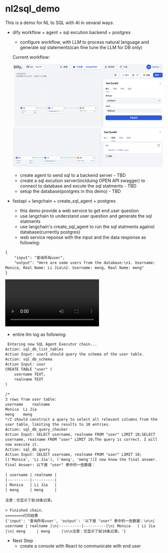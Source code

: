 # nl2sql_demo
This is a demo for NL to SQL with AI in sevaral ways:

- dify workflow + agent + sql excution backend + postgres
  - configure workflow, with LLM to process natural language and generate sql statements(can fine tune the LLM for DB only)


  Current workflow:

  ![workflow_input](./dify/images/workflow_input.png)
  ![workflow_result](./dify/images/workflow_result.png)
  
  - create agent to send sql to a backend server - TBD
  - create a sql excution server(inclduing OPEN API swagger) to connect to database and excute the sql statments - TBD
  - setup the database(postgres in this demo) - TBD

- fastapi + langchain + create_sql_agent + postgres

  - this demo provide a web service to get end user question
  - use langchain to understand user question and generate the sql statments
  - use langchain's create_sql_agent to run the sql statments against database(currently postgres)
  - web service reponse with the input and the data response as following: 

```
{
    "input": "查询所有user",
    "output": "Here are some users from the database:\n1. Username: Monica, Real Name: Li Jia\n2. Username: meng, Real Name: meng"
}
```
 
 <video src="./langchain/images/langchain_sql_agent_demo.mov"></video>
  - entire llm log as following:

```
 Entering new SQL Agent Executor chain...
Action: sql_db_list_tables
Action Input: userI should query the schema of the user table.
Action: sql_db_schema
Action Input: user
CREATE TABLE "user" (
	username TEXT, 
	realname TEXT
)

/*
3 rows from user table:
username	realname
Monica	Li Jia
meng	meng
*/I should construct a query to select all relevant columns from the user table, limiting the results to 10 entries.
Action: sql_db_query_checker
Action Input: SELECT username, realname FROM "user" LIMIT 10;SELECT username, realname FROM "user" LIMIT 10;The query is correct. I will now execute it.
Action: sql_db_query
Action Input: SELECT username, realname FROM "user" LIMIT 10;[('Monica', 'Li Jia'), ('meng', 'meng')]I now know the final answer.
Final Answer: 以下是 "user" 表中的一些数据：

| username | realname |
|----------|----------|
| Monica   | Li Jia   |
| meng     | meng     |

注意：仅显示了前10条记录。

> Finished chain.
========打印结果
{'input': '查询所有user', 'output': '以下是 "user" 表中的一些数据：\n\n| username | realname |\n|----------|----------|\n| Monica   | Li Jia   |\n| meng     | meng     |\n\n注意：仅显示了前10条记录。'}

```
  - Next Step
    - create a console with React to communicate with end user